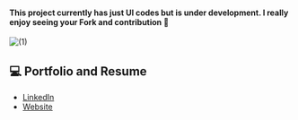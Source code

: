 #### This project currently has just UI codes but is under development. I really enjoy seeing your Fork and contribution :rocket:

![(1)](https://user-images.githubusercontent.com/25709266/144831330-9be78d09-30f3-425d-9fe2-2361bd09842d.gif)


## :computer: Portfolio and Resume
* [LinkedIn](https://www.linkedin.com/in/marjandavodinejad?originalSubdomain=ir)
* [Website](https://progrun.ir)
